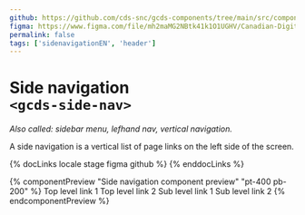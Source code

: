 ```yaml
---
github: https://github.com/cds-snc/gcds-components/tree/main/src/components/gcds-side-navigation
figma: https://www.figma.com/file/mh2maMG2NBtk41k1O1UGHV/Canadian-Digital-Service%E2%80%A8---GC-Design-System?type=design&node-id=5633-11428&mode=design&t=4ltBpy3FPMc9pXcL-0
permalink: false
tags: ['sidenavigationEN', 'header']
---
```


# Side navigation <br>`<gcds-side-nav>`

_Also called: sidebar menu, lefhand nav, vertical navigation._

A side navigation is a vertical list of page links on the left side of the screen.

{% docLinks locale stage figma github %}
{% enddocLinks %}

{% componentPreview "Side navigation component preview" "pt-400 pb-200" %}
<gcds-side-nav label="Side navigation component preview">
  <gcds-nav-link href="#">Top level link 1</gcds-nav-link>
  <gcds-nav-link href="#">Top level link 2</gcds-nav-link>
  <gcds-nav-group menu-label="Preview menu" open-trigger="Top level link 3">
    <gcds-nav-link href="#">Sub level link 1</gcds-nav-link>
    <gcds-nav-link href="#">Sub level link 2</gcds-nav-link>
  </gcds-nav-group>
</gcds-side-nav>
{% endcomponentPreview %}

